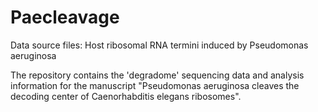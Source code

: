 # Paecleavage
Data source files: Host ribosomal RNA termini induced by Pseudomonas aeruginosa


The repository contains the 'degradome' sequencing data and analysis information for the manuscript "Pseudomonas aeruginosa cleaves the decoding center
of Caenorhabditis elegans ribosomes".

